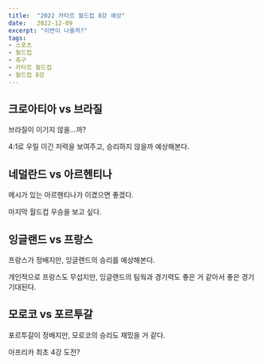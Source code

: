 ```yaml
---
title:  "2022 카타르 월드컵 8강 예상"
date:   2022-12-09
excerpt: "이변이 나올까?"
tags:
- 스포츠
- 월드컵
- 축구
- 카타르 월드컵
- 월드컵 8강
---
```

## 크로아티아 vs 브라질

브라질이 이기지 않을...까?

4:1로 우릴 이긴 저력을 보여주고, 승리하지 않을까 예상해본다.

## 네덜란드 vs 아르헨티나

메시가 있는 아르헨티나가 이겼으면 좋겠다.

마지막 월드컵 우승을 보고 싶다.

## 잉글랜드 vs 프랑스

프랑스가 정배지만, 잉글랜드의 승리를 예상해본다.

개인적으로 프랑스도 무섭지만, 잉글랜드의 팀웍과 경기력도 좋은 거 같아서 좋은 경기 기대된다.

## 모로코 vs 포르투갈

포르투갈이 정배지만, 모로코의 승리도 재밌을 거 같다.

아프리카 최초 4강 도전?